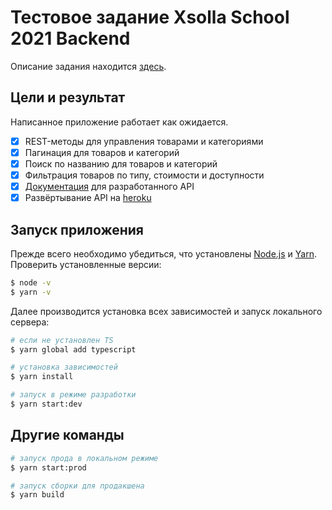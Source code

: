 # Тестовое задание Xsolla School 2021 Backend

Описание задания находится [здесь](https://github.com/xsolla/xsolla-school-backend-2021).

## Цели и результат

Написанное приложение работает как ожидается.

- [x] REST-методы для управления товарами и категориями
- [x] Пагинация для товаров и категорий
- [x] Поиск по названию для товаров и категорий
- [x] Фильтрация товаров по типу, стоимости и доступности
- [x] [Документация](https://nestjs-xsolla.herokuapp.com/api/swagger) для разработанного API
- [x] Развёртывание API на [heroku](https://www.heroku.com/)

## Запуск приложения

Прежде всего необходимо убедиться, что установлены [Node.js](http://nodejs.org) и [Yarn](https://classic.yarnpkg.com/en/docs/install#windows-stable). Проверить установленные версии:

```bash
$ node -v
$ yarn -v
```

Далее производится установка всех зависимостей и запуск локального сервера:

```bash
# если не установлен TS
$ yarn global add typescript

# установка зависимостей
$ yarn install

# запуск в режиме разработки
$ yarn start:dev
```

## Другие команды

```bash
# запуск прода в локальном режиме
$ yarn start:prod

# запуск сборки для продакшена
$ yarn build
```
